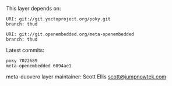 This layer depends on:

    URI: git://git.yoctoproject.org/poky.git
    branch: thud

    URI: git://git.openembedded.org/meta-openembedded
    branch: thud

Latest commits:

    poky 7022689
    meta-openembedded 6094ae1

meta-duovero layer maintainer: Scott Ellis <scott@jumpnowtek.com>
